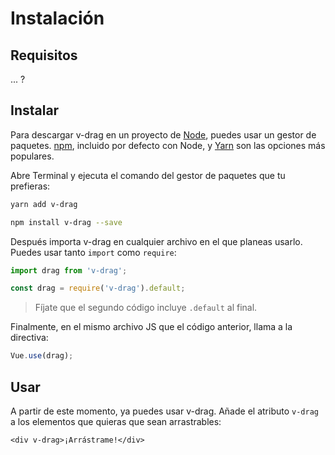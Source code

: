 # Instalación

## Requisitos

... ?

## Instalar

Para descargar v-drag en un proyecto de [Node](), puedes usar un gestor de paquetes. [npm](), incluido por defecto con Node, y [Yarn]() son las opciones más populares.

Abre Terminal y ejecuta el comando del gestor de paquetes que tu prefieras:

```sh
yarn add v-drag
```

```sh
npm install v-drag --save
```

Después importa v-drag en cualquier archivo en el que planeas usarlo. Puedes usar tanto `import` como `require`:

```js
import drag from 'v-drag';
```

```js
const drag = require('v-drag').default;
```

> Fíjate que el segundo código incluye `.default` al final.

Finalmente, en el mismo archivo JS que el código anterior, llama a la directiva:

```js
Vue.use(drag);
```

## Usar

A partir de este momento, ya puedes usar v-drag. Añade el atributo `v-drag` a los elementos que quieras que sean arrastrables:

```vue
<div v-drag>¡Arrástrame!</div>
```
